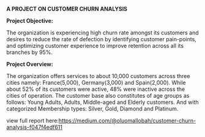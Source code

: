 **A PROJECT ON CUSTOMER CHURN ANALYSIS**

**Project Objective:**

The organization is experiencing high churn rate amongst its customers and desires to reduce the rate of defection by identifying customer pain-points, and optimizing customer experience to improve retention across all its branches by 95%.

**Project Overview:**

The organization offers services to about 10,000 customers across three cities namely: France(5,000), Germany(3,000) and Spain(2,000). While about 52% of its customers were active, 48% were inactive across the cities of operation. The customer base also constitutes of age groups as follows: Young Adults, Adults, Middle-aged and Elderly customers. And with categorized Membership types: Silver, Gold, Diamond and Platinum. 

view full report here:https://medium.com/@oluomaIlobah/customer-churn-analysis-f047f4edf611
